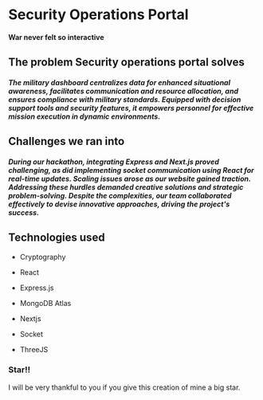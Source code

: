 # Security Operations Portal
#### War never felt so interactive


## The problem Security operations portal solves
##### The military dashboard centralizes data for enhanced situational awareness, facilitates communication and resource allocation, and ensures compliance with military standards. Equipped with decision support tools and security features, it empowers personnel for effective mission execution in dynamic environments.

## Challenges we ran into
##### During our hackathon, integrating Express and Next.js proved challenging, as did implementing socket communication using React for real-time updates. Scaling issues arose as our website gained traction. Addressing these hurdles demanded creative solutions and strategic problem-solving. Despite the complexities, our team collaborated effectively to devise innovative approaches, driving the project's success.

## Technologies used
* Cryptography

* React

* Express.js

* MongoDB Atlas

* Nextjs

* Socket

* ThreeJS


### Star!!

I will be very thankful to you if you give this creation of mine a big star.
